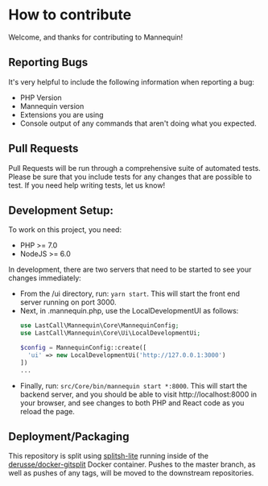 # How to contribute

Welcome, and thanks for contributing to Mannequin!

## Reporting Bugs

It's very helpful to include the following information when reporting a bug:

* PHP Version
* Mannequin version
* Extensions you are using
* Console output of any commands that aren't doing what you expected.

## Pull Requests

Pull Requests will be run through a comprehensive suite of automated tests.  Please be sure that you include tests for any changes that are possible to test.  If you need help writing tests, let us know!

Development Setup:
------------------

To work on this project, you need:

- PHP >= 7.0
- NodeJS >= 6.0

In development, there are two servers that need to be started to see your changes immediately:

* From the /ui directory, run: `yarn start`.  This will start the front end server running on port 3000.
* Next, in .mannequin.php, use the LocalDevelopmentUI as follows:
  ```php
  use LastCall\Mannequin\Core\MannequinConfig;
  use LastCall\Mannequin\Core\Ui\LocalDevelopmentUi;
  
  $config = MannequinConfig::create([
    'ui' => new LocalDevelopmentUi('http://127.0.0.1:3000')
  ])
  ...
  ```
* Finally, run: `src/Core/bin/mannequin start *:8000`.  This will start the backend server, and you should be able to visit http://localhost:8000 in your browser, and see changes to both PHP and React code as you reload the page.

Deployment/Packaging
--------------------

This repository is split using [splitsh-lite](https://github.com/splitsh/lite) running inside of the [derusse/docker-gitsplit](https://github.com/jderusse/docker-gitsplit) Docker container.  Pushes to the master branch, as well as pushes of any tags, will be moved to the downstream repositories.